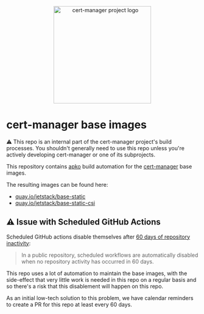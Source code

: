 <p align="center">
  <img src="https://raw.githubusercontent.com/cert-manager/cert-manager/d53c0b9270f8cd90d908460d69502694e1838f5f/logo/logo-small.png" height="256" width="256" alt="cert-manager project logo" />
</p>

# cert-manager base images

⚠️ This repo is an internal part of the cert-manager project's build processes. You shouldn't generally need to use this repo
unless you're actively developing cert-manager or one of its subprojects.

This repository contains [apko](https://apko.dev) build automation for the [cert-manager](https://cert-manager.io) base images.

The resulting images can be found here:

- [quay.io/jetstack/base-static](https://quay.io/repository/jetstack/base-static)
- [quay.io/jetstack/base-static-csi](https://quay.io/repository/jetstack/base-static-csi)

## ⚠️ Issue with Scheduled GitHub Actions

Scheduled GitHub actions disable themselves after [60 days of repository inactivity](https://docs.github.com/en/actions/administering-github-actions/usage-limits-billing-and-administration#disabling-and-enabling-workflows):

> In a public repository, scheduled workflows are automatically disabled when no repository activity has occurred in 60 days.

This repo uses a lot of automation to maintain the base images, with the side-effect that very little work is needed in this repo on a regular basis
and so there's a risk that this disablement will happen on this repo.

As an initial low-tech solution to this problem, we have calendar reminders to create a PR for this repo at least every 60 days.

<!-- Counter to bump for the low tech solution mentioned above: 1 -->

